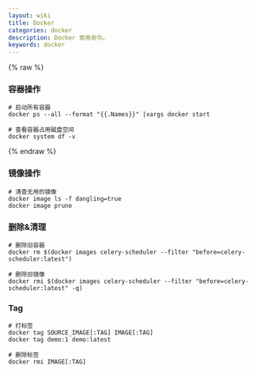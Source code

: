 ```yaml
---
layout: wiki
title: Docker
categories: docker
description: Docker 常用命令。
keywords: docker
---
```


{% raw %}
### 容器操作
```
# 启动所有容器
docker ps --all --format "{{.Names}}" |xargs docker start

# 查看容器占用磁盘空间
docker system df -v

```
{% endraw %}


### 镜像操作
```
# 清查无用的镜像
docker image ls -f dangling=true
docker image prune

```


### 删除&清理
```
# 删除旧容器
docker rm $(docker images celery-scheduler --filter "before=celery-scheduler:latest")

# 删除旧镜像
docker rmi $(docker images celery-scheduler --filter "before=celery-scheduler:latest" -q)
```


### Tag
```
# 打标签
docker tag SOURCE_IMAGE[:TAG] IMAGE[:TAG]
docker tag demo:1 demo:latest

# 删除标签
docker rmi IMAGE[:TAG]

```
